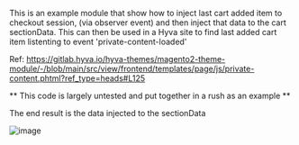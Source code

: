 This is an example module that show how to inject last cart added item to checkout session, (via observer event) and then inject that data to the cart sectionData.
This can then be used in a Hyva site to find last added cart item listenting to event 'private-content-loaded'

Ref: https://gitlab.hyva.io/hyva-themes/magento2-theme-module/-/blob/main/src/view/frontend/templates/page/js/private-content.phtml?ref_type=heads#L125

** This code is largely untested and put together in a rush as an example **

The end result is the data injected to the sectionData

![image](https://github.com/ProxiBlue/Magento2_LastAddedToCart/assets/4994260/cd518190-abda-4c5b-83b1-1ffad21b8290)
